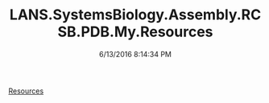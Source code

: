 ﻿---
title: LANS.SystemsBiology.Assembly.RCSB.PDB.My.Resources
date: 6/13/2016 8:14:34 PM
---

[Resources](T-LANS.SystemsBiology.Assembly.RCSB.PDB.My.Resources.Resources.html)
